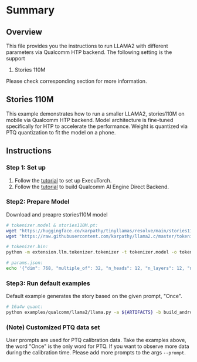 # Summary

## Overview
This file provides you the instructions to run LLAMA2 with different parameters via Qualcomm HTP backend. The following setting is the support
1. Stories 110M

Please check corresponding section for more information.

## Stories 110M
This example demonstrates how to run a smaller LLAMA2, stories110M on mobile via Qualcomm HTP backend. Model architecture is fine-tuned specifically for HTP to accelerate the performance. Weight is quantized via PTQ quantization to fit the model on a phone.

## Instructions
### Step 1: Set up
1. Follow the [tutorial](https://pytorch.org/executorch/main/getting-started-setup) to set up ExecuTorch.
2. Follow the [tutorial](https://pytorch.org/executorch/stable/build-run-qualcomm-ai-engine-direct-backend.html) to build Qualcomm  AI Engine Direct Backend.

### Step2: Prepare Model
Download and preapre stories110M model

```bash
# tokenizer.model & stories110M.pt:
wget "https://huggingface.co/karpathy/tinyllamas/resolve/main/stories110M.pt"
wget "https://raw.githubusercontent.com/karpathy/llama2.c/master/tokenizer.model"

# tokenizer.bin:
python -m extension.llm.tokenizer.tokenizer -t tokenizer.model -o tokenizer.bin

# params.json:
echo '{"dim": 768, "multiple_of": 32, "n_heads": 12, "n_layers": 12, "norm_eps": 1e-05, "vocab_size": 32000}' > params.json
```

### Step3: Run default examples
Default example generates the story based on the given prompt, "Once".
```bash
# 16a4w quant:
python examples/qualcomm/llama2/llama.py -a ${ARTIFACTS} -b build_android -s ${SERIAL_NUM} -H ${HOST_NAME} -m ${SOC_MODEL} --ptq 16a4w --checkpoint stories110M --params params.json --tokenizer_model tokenizer.model --tokenizer_bin tokenizer.bin --prompt "Once"
```

### (Note) Customized PTQ data set
User prompts are used for PTQ calibration data. Take the examples above, the word "Once" is the only word for PTQ. If you want to observe more data during the calibration time. Please add more prompts to the args `--prompt`.
